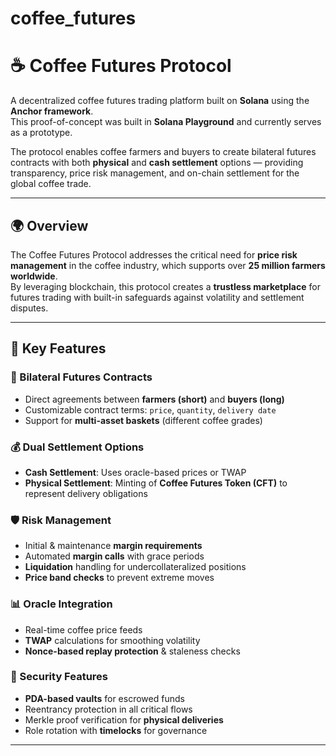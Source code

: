 # coffee_futures

# ☕ Coffee Futures Protocol

A decentralized coffee futures trading platform built on **Solana** using the **Anchor framework**.  
This proof-of-concept was built in **Solana Playground** and currently serves as a prototype.  

The protocol enables coffee farmers and buyers to create bilateral futures contracts with both **physical** and **cash settlement** options — providing transparency, price risk management, and on-chain settlement for the global coffee trade.

---

## 🌍 Overview

The Coffee Futures Protocol addresses the critical need for **price risk management** in the coffee industry, which supports over **25 million farmers worldwide**.  
By leveraging blockchain, this protocol creates a **trustless marketplace** for futures trading with built-in safeguards against volatility and settlement disputes.  

---

## 🚀 Key Features

### 🌱 Bilateral Futures Contracts
- Direct agreements between **farmers (short)** and **buyers (long)**  
- Customizable contract terms: `price`, `quantity`, `delivery date`  
- Support for **multi-asset baskets** (different coffee grades)  

### 💰 Dual Settlement Options
- **Cash Settlement**: Uses oracle-based prices or TWAP  
- **Physical Settlement**: Minting of **Coffee Futures Token (CFT)** to represent delivery obligations  

### 🛡️ Risk Management
- Initial & maintenance **margin requirements**  
- Automated **margin calls** with grace periods  
- **Liquidation** handling for undercollateralized positions  
- **Price band checks** to prevent extreme moves  

### 📊 Oracle Integration
- Real-time coffee price feeds  
- **TWAP** calculations for smoothing volatility  
- **Nonce-based replay protection** & staleness checks  

### 🔐 Security Features
- **PDA-based vaults** for escrowed funds  
- Reentrancy protection in all critical flows  
- Merkle proof verification for **physical deliveries**  
- Role rotation with **timelocks** for governance  

---
